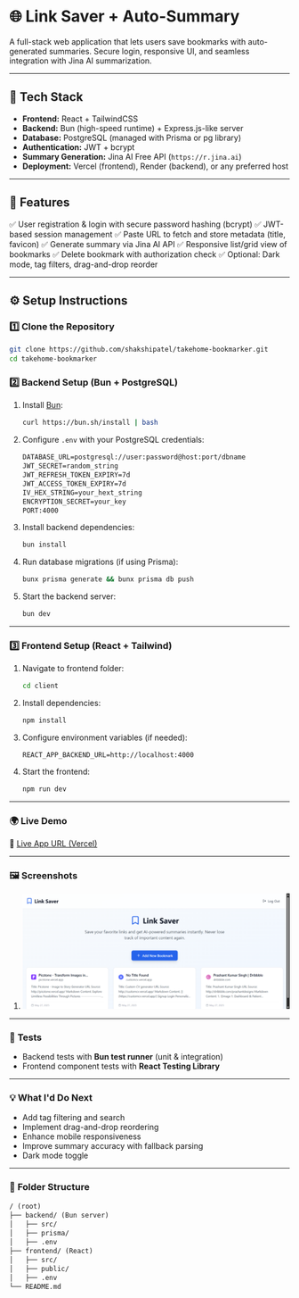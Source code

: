 # 🌐 **Link Saver + Auto-Summary**

A full-stack web application that lets users save bookmarks with auto-generated summaries. Secure login, responsive UI, and seamless integration with Jina AI summarization.

---

## 🚀 **Tech Stack**

* **Frontend:** React + TailwindCSS
* **Backend:** Bun (high-speed runtime) + Express.js-like server
* **Database:** PostgreSQL (managed with Prisma or pg library)
* **Authentication:** JWT + bcrypt
* **Summary Generation:** Jina AI Free API (`https://r.jina.ai`)
* **Deployment:** Vercel (frontend), Render (backend), or any preferred host

---

## 🔐 **Features**

✅ User registration & login with secure password hashing (bcrypt)
✅ JWT-based session management
✅ Paste URL to fetch and store metadata (title, favicon)
✅ Generate summary via Jina AI API
✅ Responsive list/grid view of bookmarks
✅ Delete bookmark with authorization check
✅ Optional: Dark mode, tag filters, drag-and-drop reorder

---

## ⚙️ **Setup Instructions**

### 1️⃣ **Clone the Repository**

```bash
git clone https://github.com/shakshipatel/takehome-bookmarker.git
cd takehome-bookmarker
```

### 2️⃣ **Backend Setup (Bun + PostgreSQL)**

1. Install [Bun](https://bun.sh):

   ```bash
   curl https://bun.sh/install | bash
   ```

2. Configure `.env` with your PostgreSQL credentials:

   ```dotenv
   DATABASE_URL=postgresql://user:password@host:port/dbname
   JWT_SECRET=random_string
   JWT_REFRESH_TOKEN_EXPIRY=7d
   JWT_ACCESS_TOKEN_EXPIRY=7d
   IV_HEX_STRING=your_hext_string
   ENCRYPTION_SECRET=your_key
   PORT:4000
   ```

3. Install backend dependencies:

   ```bash
   bun install
   ```

4. Run database migrations (if using Prisma):

   ```bash
   bunx prisma generate && bunx prisma db push
   ```

5. Start the backend server:

   ```bash
   bun dev
   ```

---

### 3️⃣ **Frontend Setup (React + Tailwind)**

1. Navigate to frontend folder:

   ```bash
   cd client
   ```

2. Install dependencies:

   ```bash
   npm install
   ```

3. Configure environment variables (if needed):

   ```dotenv
   REACT_APP_BACKEND_URL=http://localhost:4000
   ```

4. Start the frontend:

   ```bash
   npm run dev
   ```

---

### 🌍 **Live Demo**

🔗 [Live App URL (Vercel)](https://takehome-bookmarker.vercel.app)

---

### 🖼️ **Screenshots**

1. ![Check main image](main.png)

---

### 🧪 **Tests**

* Backend tests with **Bun test runner** (unit & integration)
* Frontend component tests with **React Testing Library**

---

### 💡 **What I'd Do Next**

* Add tag filtering and search
* Implement drag-and-drop reordering
* Enhance mobile responsiveness
* Improve summary accuracy with fallback parsing
* Dark mode toggle

---

### 📂 **Folder Structure**

```
/ (root)
├── backend/ (Bun server)
│   ├── src/
│   ├── prisma/
│   ├── .env
├── frontend/ (React)
│   ├── src/
│   ├── public/
│   ├── .env
└── README.md
```
